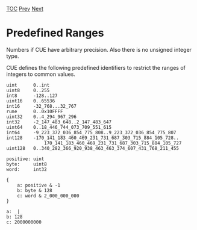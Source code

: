 [TOC](Readme.md) [Prev](ranges.md) [Next](lists.md)

# Predefined Ranges

Numbers if CUE have arbitrary precision.
Also there is no unsigned integer type.

CUE defines the following predefined identifiers to restrict the ranges of
integers to common values.

```
uint      0..int
uint8     0..255
int8      -128..127
uint16    0..65536
int16     -32_768...32_767
rune      0..0x10FFFF
uint32    0..4_294_967_296
int32     -2_147_483_648..2_147_483_647
uint64    0..18_446_744_073_709_551_615
int64     -9_223_372_036_854_775_808..9_223_372_036_854_775_807
int128    -170_141_183_460_469_231_731_687_303_715_884_105_728..
              170_141_183_460_469_231_731_687_303_715_884_105_727
uint128   0..340_282_366_920_938_463_463_374_607_431_768_211_455
```

<!-- CUE editor -->
```
positive: uint
byte:     uint8
word:     int32

{
    a: positive & -1
    b: byte & 128
    c: word & 2_000_000_000
}
```

<!-- result -->
```
a: _|_
b: 128
c: 2000000000
```